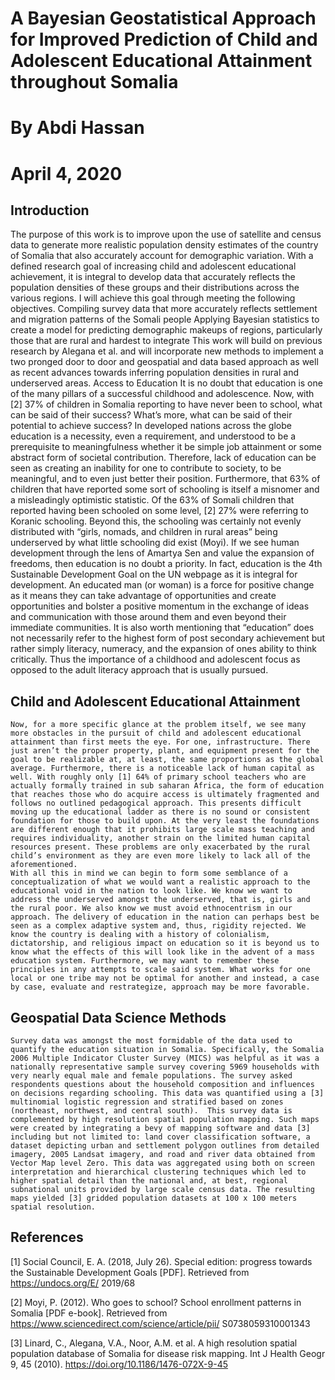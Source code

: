 # A Bayesian Geostatistical Approach for Improved Prediction of Child and Adolescent Educational Attainment throughout Somalia
# By Abdi Hassan
# April 4, 2020
## Introduction
The purpose of this work is to improve upon the use of satellite and census data to generate more realistic population density estimates of the country of Somalia that also accurately account for demographic variation. With a defined research goal of increasing child and adolescent educational achievement, it is integral to develop data that accurately reflects the population densities of these groups and their distributions across the various regions. I will achieve this goal through meeting the following objectives.
Compiling survey data that more accurately reflects settlement and migration patterns of the Somali people
Applying Bayesian statistics to create a model for predicting demographic makeups of regions, particularly those that are rural and hardest to integrate
This work will build on previous research by Alegana et al. and will incorporate new methods to implement a two pronged door to door and geospatial and data based approach as well as recent advances towards inferring population densities in rural and underserved areas.
Access to Education
	It is no doubt that education is one of the many pillars of a successful childhood and adolescence. Now, with [2] 37% of children in Somalia reporting to have never been to school, what can be said of their success? What’s more, what can be said of their potential to achieve success? In developed nations across the globe education is a necessity, even a requirement, and understood to be a prerequisite to meaningfulness whether it be simple job attainment or some abstract form of societal contribution. Therefore, lack of education can be seen as creating an inability for one to contribute to society, to be meaningful, and to even just better their position. Furthermore, that 63% of children that have reported some sort of schooling is itself a misnomer and a misleadingly optimistic statistic. Of the 63% of Somali children that reported having been schooled on some level, [2] 27% were referring to Koranic schooling. Beyond this, the schooling was certainly not evenly distributed with “girls, nomads, and children in rural areas” being underserved by what little schooling did exist (Moyi).
	If we see human development through the lens of Amartya Sen and value the expansion of freedoms, then education is no doubt a priority. In fact, education is the 4th Sustainable Development Goal on the UN webpage as it is integral for development. An educated man (or woman) is a force for positive change as it means they can take advantage of opportunities and create opportunities and bolster a positive momentum in the exchange of ideas and communication with those around them and even beyond their immediate communities. It is also worth mentioning that “education” does not necessarily refer to the highest form of post secondary achievement but rather simply literacy, numeracy, and the expansion of ones ability to think critically. Thus the importance of a childhood and adolescent focus as opposed to the adult literacy approach that is usually pursued.

## Child and Adolescent Educational Attainment
	Now, for a more specific glance at the problem itself, we see many more obstacles in the pursuit of child and adolescent educational attainment than first meets the eye. For one, infrastructure. There just aren’t the proper property, plant, and equipment present for the goal to be realizable at, at least, the same proportions as the global average. Furthermore, there is a noticeable lack of human capital as well. With roughly only [1] 64% of primary school teachers who are actually formally trained in sub saharan Africa, the form of education that reaches those who do acquire access is ultimately fragmented and follows no outlined pedagogical approach. This presents difficult moving up the educational ladder as there is no sound or consistent foundation for those to build upon. At the very least the foundations are different enough that it prohibits large scale mass teaching and requires individuality, another strain on the limited human capital resources present. These problems are only exacerbated by the rural child’s environment as they are even more likely to lack all of the aforementioned.
	With all this in mind we can begin to form some semblance of a conceptualization of what we would want a realistic approach to the educational void in the nation to look like. We know we want to address the underserved amongst the underserved, that is, girls and the rural poor. We also know we must avoid ethnocentrism in our approach. The delivery of education in the nation can perhaps best be seen as a complex adaptive system and, thus, rigidity rejected. We know the country is dealing with a history of colonialism, dictatorship, and religious impact on education so it is beyond us to know what the effects of this will look like in the advent of a mass education system. Furthermore, we may want to remember these principles in any attempts to scale said system. What works for one local or one tribe may not be optimal for another and instead, a case by case, evaluate and restrategize, approach may be more favorable.

## Geospatial Data Science Methods
	Survey data was amongst the most formidable of the data used to quantify the education situation in Somalia. Specifically, the Somalia 2006 Multiple Indicator Cluster Survey (MICS) was helpful as it was a nationally representative sample survey covering 5969 households with very nearly equal male and female populations. The survey asked respondents questions about the household composition and influences on decisions regarding schooling. This data was quantified using a [3] multinomial logistic regression and stratified based on zones (northeast, northwest, and central south).  This survey data is complemented by high resolution spatial population mapping. Such maps were created by integrating a bevy of mapping software and data [3] including but not limited to: land cover classification software, a dataset depicting urban and settlement polygon outlines from detailed imagery, 2005 Landsat imagery, and road and river data obtained from Vector Map level Zero. This data was aggregated using both on screen interpretation and hierarchical clustering techniques which led to higher spatial detail than the national and, at best, regional subnational units provided by large scale census data. The resulting maps yielded [3] gridded population datasets at 100 x 100 meters spatial resolution.

## References
[1] Social Council, E. A. (2018, July 26). Special edition: progress towards the 
     Sustainable Development Goals [PDF]. Retrieved from https://undocs.org/E/ 
     2019/68
     
[2] Moyi, P. (2012). Who goes to school? School enrollment patterns in Somalia [PDF 
     e-book]. Retrieved from https://www.sciencedirect.com/science/article/pii/
     S0738059310001343
     
[3] Linard, C., Alegana, V.A., Noor, A.M. et al. A high resolution spatial population database of Somalia for disease risk mapping. Int J Health Geogr 9, 45 (2010). https://doi.org/10.1186/1476-072X-9-45
